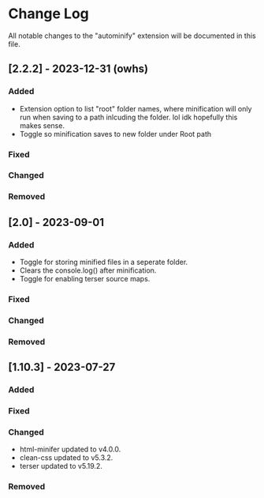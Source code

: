 # Change Log

All notable changes to the "autominify" extension will be documented in this file.

## [2.2.2] - 2023-12-31 (owhs)

### Added

- Extension option to list "root" folder names, where minification will only run when saving to a path inlcuding the folder. lol idk hopefully this makes sense.
- Toggle so minification saves to new folder under Root path

### Fixed

### Changed

### Removed


## [2.0] - 2023-09-01

### Added

- Toggle for storing minified files in a seperate folder.
- Clears the console.log() after minification.
- Toggle for enabling terser source maps.

### Fixed

### Changed

### Removed


## [1.10.3] - 2023-07-27

### Added

### Fixed

### Changed

- html-minifer updated to v4.0.0.
- clean-css updated to v5.3.2.
- terser updated to v5.19.2.

### Removed




